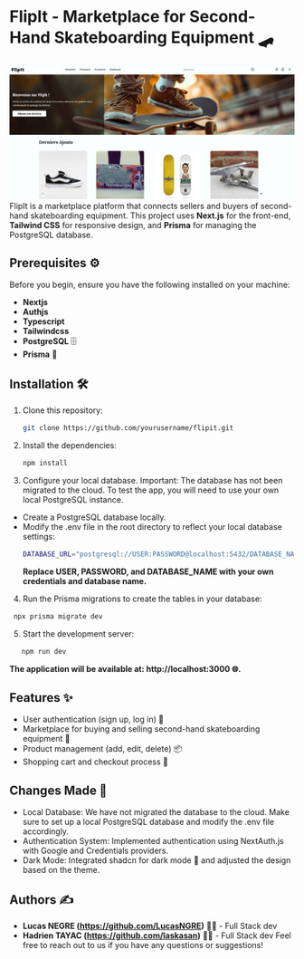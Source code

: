 # FlipIt - Marketplace for Second-Hand Skateboarding Equipment 🛹
![Project Screenshot](./my-app/public/flipit.png)
FlipIt is a marketplace platform that connects sellers and buyers of second-hand skateboarding equipment. This project uses **Next.js** for the front-end, **Tailwind CSS** for responsive design, and **Prisma** for managing the PostgreSQL database.

## Prerequisites ⚙️

Before you begin, ensure you have the following installed on your machine:

- **Nextjs**
- **Authjs**
- **Typescript**
- **Tailwindcss**
- **PostgreSQL** 🗄️
- **Prisma** 🔧

## Installation 🛠️

1. Clone this repository:
   ```bash
   git clone https://github.com/yourusername/flipit.git
   ```
2. Install the dependencies:
   ```bash
   npm install
   ```
3. Configure your local database. Important: The database has not been migrated to the cloud. To test the app, you will need to use your own local PostgreSQL instance.

- Create a PostgreSQL database locally.
- Modify the .env file in the root directory to reflect your local database settings:
   ```bash
   DATABASE_URL="postgresql://USER:PASSWORD@localhost:5432/DATABASE_NAME"
   ```
   **Replace USER, PASSWORD, and DATABASE_NAME with your own credentials and database name.**
4. Run the Prisma migrations to create the tables in your database:
  ```bash
   npx prisma migrate dev
   ```
5. Start the development server:
```bash
   npm run dev
   ```
  **The application will be available at: http://localhost:3000 🌐.**

## Features ✨

- User authentication (sign up, log in) 🔐
- Marketplace for buying and selling second-hand skateboarding equipment 💸
- Product management (add, edit, delete) 📦
- Shopping cart and checkout process 🛒

## Changes Made 📝

- Local Database: We have not migrated the database to the cloud. Make sure to set up a local PostgreSQL database and modify the .env file accordingly.
- Authentication System: Implemented authentication using NextAuth.js with Google and Credentials providers.
- Dark Mode: Integrated shadcn for dark mode 🌙 and adjusted the design based on the theme.

## Authors ✍️
- **Lucas NEGRE (https://github.com/LucasNGRE)** 🧑‍💻 - Full Stack dev
- **Hadrien TAYAC (https://github.com/Iaskasan)** 👩‍💻 - Full Stack dev
Feel free to reach out to us if you have any questions or suggestions!
